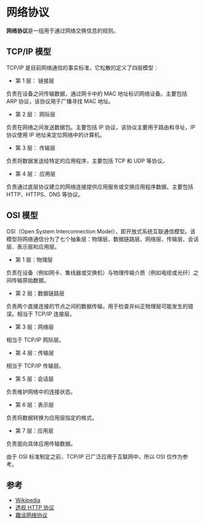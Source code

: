 # 网络协议

**网络协议**是一组用于通过网络交换信息的规则。

## TCP/IP 模型

TCP/IP 是目前网络通信的事实标准，它松散的定义了四层模型：

- 第 1 层： 链接层

负责在设备之间传输数据，通过网卡中的 MAC 地址标识网络设备。主要包括 ARP 协议，该协议用于广播寻找 MAC 地址。

- 第 2 层： 网际层

负责在网络之间发送数据包。主要包括 IP 协议，该协议主要用于路由和寻址，IP 协议使用 IP 地址来定位网络中的计算机。

- 第 3 层： 传输层

负责将数据发送给特定的应用程序，主要包括 TCP 和 UDP 等协议。

- 第 4 层： 应用层

负责通过底层协议建立的网络连接提供应用服务或交换应用程序数据。主要包括 HTTP、HTTPS、DNS 等协议。

## OSI 模型

OSI（Open System Interconnection Model），即开放式系统互联通信模型。该模型将网络通信分为了七个抽象层：物理层、数据链路层、网络层、传输层、会话层、表示层和应用层。

- 第 1 层：物理层

负责在设备（例如网卡、集线器或交换机）与物理传输介质（例如电缆或光纤）之间传输原始数据。

- 第 2 层：数据链路层

负责两个直接连接的节点之间的数据传输，用于检查并纠正物理层可能发生的错误。相当于 TCP/IP 连接层。

- 第 3 层：网络层

相当于 TCP/IP 网际层。

- 第 4 层：传输层

相当于 TCP/IP 传输层。

- 第 5 层：会话层

负责维护网络中的连接状态。

- 第 6 层：表示层

负责将数据转换为应用层指定的格式。

- 第 7 层：应用层

负责面向具体应用传输数据。

由于 OSI 标准制定之前，TCP/IP 已广泛应用于互联网中，所以 OSI 仅作为参考。

## 参考

- [Wikipedia](https://zh.wikipedia.org/wiki/TCP/IP%E5%8D%8F%E8%AE%AE%E6%97%8Fm)
- [透视 HTTP 协议](https://time.geekbang.com/column/article/99286)
- [趣谈网络协议](https://time.geekbang.com/column/article/7724)